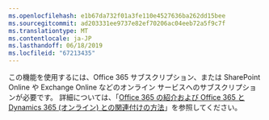 ```yaml
---
ms.openlocfilehash: e1b67da732f01a3fe110e4527636ba262dd15bee
ms.sourcegitcommit: ad203331ee9737e82ef70206ac04eeb72a5f9c7f
ms.translationtype: MT
ms.contentlocale: ja-JP
ms.lasthandoff: 06/18/2019
ms.locfileid: "67213435"
---
```

この機能を使用するには、Office 365 サブスクリプション、または SharePoint Online や Exchange Online などのオンライン サービスへのサブスクリプションが必要です。 詳細については、「[Office 365 の紹介および Office 365 と Dynamics 365 (オンライン) との関連付けの方法](https://docs.microsoft.com/dynamics365/customer-engagement/admin/what-office-365-how-does-relate)」を参照してください。